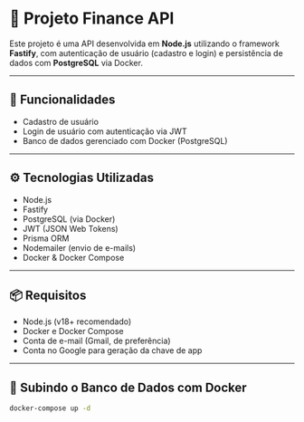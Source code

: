# 📘 Projeto Finance API

Este projeto é uma API desenvolvida em **Node.js** utilizando o framework **Fastify**, com autenticação de usuário (cadastro e login) e persistência de dados com **PostgreSQL** via Docker.

---

## 🚀 Funcionalidades

- Cadastro de usuário
- Login de usuário com autenticação via JWT
- Banco de dados gerenciado com Docker (PostgreSQL)

---

## ⚙️ Tecnologias Utilizadas

- Node.js
- Fastify
- PostgreSQL (via Docker)
- JWT (JSON Web Tokens)
- Prisma ORM
- Nodemailer (envio de e-mails)
- Docker & Docker Compose

---

## 📦 Requisitos

- Node.js (v18+ recomendado)
- Docker e Docker Compose
- Conta de e-mail (Gmail, de preferência)
- Conta no Google para geração da chave de app

---

## 🐳 Subindo o Banco de Dados com Docker

```bash
docker-compose up -d
